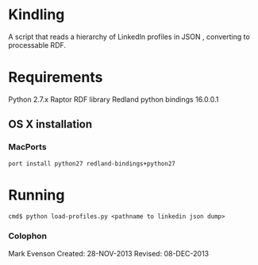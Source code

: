 # Kindling

A script that reads a hierarchy of LinkedIn profiles in JSON ,
converting to processable RDF.

# Requirements

Python 2.7.x
Raptor RDF library
Redland python bindings 16.0.0.1

## OS X installation

### MacPorts

	port install python27 redland-bindings+python27

# Running

	cmd$ python load-profiles.py <pathname to linkedin json dump>


### Colophon

Mark Evenson
Created: 28-NOV-2013
Revised: 08-DEC-2013
